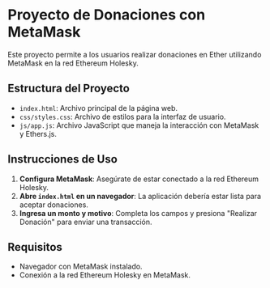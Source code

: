 # Proyecto de Donaciones con MetaMask

Este proyecto permite a los usuarios realizar donaciones en Ether utilizando MetaMask en la red Ethereum Holesky.

## Estructura del Proyecto

- `index.html`: Archivo principal de la página web.
- `css/styles.css`: Archivo de estilos para la interfaz de usuario.
- `js/app.js`: Archivo JavaScript que maneja la interacción con MetaMask y Ethers.js.

## Instrucciones de Uso

1. **Configura MetaMask**: Asegúrate de estar conectado a la red Ethereum Holesky.
2. **Abre `index.html` en un navegador**: La aplicación debería estar lista para aceptar donaciones.
3. **Ingresa un monto y motivo**: Completa los campos y presiona "Realizar Donación" para enviar una transacción.

## Requisitos

- Navegador con MetaMask instalado.
- Conexión a la red Ethereum Holesky en MetaMask.
